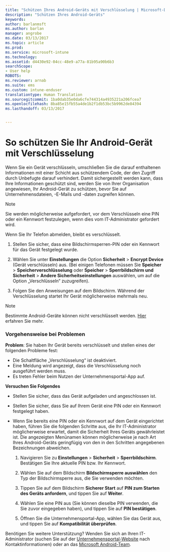 ```yaml
---
title: "Schützen Ihres Android-Geräts mit Verschlüsselung | Microsoft-Dokumentation"
description: "Schützen Ihres Android-Geräts"
keywords: 
author: barlanmsft
ms.author: barlan
manager: angrobe
ms.date: 03/13/2017
ms.topic: article
ms.prod: 
ms.service: microsoft-intune
ms.technology: 
ms.assetid: d4430e92-04cc-48e9-a77a-81b95a90b6b3
searchScope:
- User help
ROBOTS: 
ms.reviewer: arnab
ms.suite: ems
ms.custom: intune-enduser
translationtype: Human Translation
ms.sourcegitcommit: 1ba0dab35e0da6cfe744314a4935221a206fcea7
ms.openlocfilehash: 8ba85e15fb55a4de1b2f1db53bc5b9962de84394
ms.lasthandoff: 03/13/2017


---
```



# <a name="how-to-protect-your-android-device-using-encryption"></a>So schützen Sie Ihr Android-Gerät mit Verschlüsselung

Wenn Sie ein Gerät verschlüsseln, umschließen Sie die darauf enthaltenen Informationen mit einer Schicht aus schützendem Code, der den Zugriff durch Unbefugte darauf verhindert. Damit sichergestellt werden kann, dass Ihre Informationen geschützt sind, werden Sie von Ihrer Organisation angewiesen, Ihr Android-Gerät zu schützen, bevor Sie auf Unternehmensdateien, -E-Mails und -daten zugreifen können.

> [!Note]
> Sie werden möglicherweise aufgefordert, vor dem Verschlüsseln eine PIN oder ein Kennwort festzulegen, wenn dies vom IT-Administrator gefordert wird.

Wenn Sie Ihr Telefon abmelden, bleibt es verschlüsselt.

1.  Stellen Sie sicher, dass eine Bildschirmsperren-PIN oder ein Kennwort für das Gerät festgelegt wurde.

2.  Wählen Sie unter **Einstellungen** die Option **Sicherheit** &gt; **Encrypt Device** (Gerät verschlüsseln) aus.
    (Bei einigen Telefonen müssen Sie **Speicher** &gt; **Speicherverschlüsselung** oder **Speicher** &gt; **Sperrbildschirm und Sicherheit** &gt; **Andere Sicherheitseinstellungen** auswählen, um auf die Option „Verschlüsseln“ zuzugreifen).

3.  Folgen Sie den Anweisungen auf dem Bildschirm. Während der Verschlüsselung startet Ihr Gerät möglicherweise mehrmals neu.

> [!Note]
> Bestimmte Android-Geräte können nicht verschlüsselt werden. [Hier](your-device-appears-encrypted-but-cp-says-otherwise-android.md) erfahren Sie mehr.

### <a name="what-to-do-if-you-have-issues"></a>Vorgehensweise bei Problemen
**Problem**: Sie haben Ihr Gerät bereits verschlüsselt und stellen eines der folgenden Probleme fest:

- Die Schaltfläche „Verschlüsselung“ ist deaktiviert.
- Eine Meldung wird angezeigt, dass die Verschlüsselung noch ausgeführt werden muss.
- Es treten Fehler beim Nutzen der Unternehmensportal-App auf.

**Versuchen Sie Folgendes**

- Stellen Sie sicher, dass das Gerät aufgeladen und angeschlossen ist.
- Stellen Sie sicher, dass Sie auf Ihrem Gerät eine PIN oder ein Kennwort festgelegt haben.
- Wenn Sie bereits eine PIN oder ein Kennwort auf dem Gerät eingerichtet haben, führen Sie die folgenden Schritte aus, die Ihr IT-Administrator möglicherweise erwartet, damit die Sicherheit Ihres Geräts gewährleistet ist. Die angezeigten Menünamen können möglicherweise je nach Art Ihres Android-Geräts geringfügig von den in den Schritten angegebenen Bezeichnungen abweichen.

    1. Navigieren Sie zu **Einstellungen** > **Sicherheit** > **Sperrbildschirm**. Bestätigen Sie Ihre aktuelle PIN bzw. Ihr Kennwort.

    2. Wählen Sie auf dem Bildschirm **Bildschirmsperre auswählen** den Typ der Bildschirmsperre aus, die Sie verwenden möchten.

    3. Tippen Sie auf dem Bildschirm **Sicherer Start** auf **PIN zum Starten des Geräts anfordern**, und tippen Sie auf **Weiter**.

    4. Wählen Sie eine PIN aus (Sie können dieselbe PIN verwenden, die Sie zuvor eingegeben haben), und tippen Sie auf **PIN bestätigen**.

    5. Öffnen Sie die Unternehmensportal-App, wählen Sie das Gerät aus, und tippen Sie auf **Kompatibilität überprüfen**.

Benötigen Sie weitere Unterstützung? Wenden Sie sich an Ihren IT-Administrator (suchen Sie auf der [Unternehmensportal-Website](http://portal.manage.microsoft.com) nach Kontaktinformationen) oder an das <a href="mailto:wintunedroidfbk@microsoft.com?subject=I'm having trouble with encryption on my Android device&body=Describe the issue you're experiencing here.">Microsoft Android-Team</a>.

